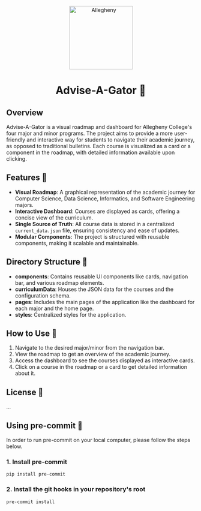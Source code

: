 <p align="center">
  <a href="https://www.cs.allegheny.edu">
    <img alt="Allegheny" src="https://upload.wikimedia.org/wikipedia/commons/thumb/3/3f/Seal_of_Allegheny_College.svg/1200px-Seal_of_Allegheny_College.svg.png" width="169" />
  </a>
</p>
<h1 align="center">
Advise-A-Gator 🐊
</h1>


## Overview

Advise-A-Gator is a visual roadmap and dashboard for Allegheny College's four major and minor programs. The project aims to provide a more user-friendly and interactive way for students to navigate their academic journey, as opposed to traditional bulletins. Each course is visualized as a card or a component in the roadmap, with detailed information available upon clicking.

## Features 🌟

- **Visual Roadmap**: A graphical representation of the academic journey for Computer Science, Data Science, Informatics, and Software Engineering majors.
- **Interactive Dashboard**: Courses are displayed as cards, offering a concise view of the curriculum.
- **Single Source of Truth**: All course data is stored in a centralized `current_data.json` file, ensuring consistency and ease of updates.
- **Modular Components**: The project is structured with reusable components, making it scalable and maintainable.

## Directory Structure 📂

- **components**: Contains reusable UI components like cards, navigation bar, and various roadmap elements.
- **curriculumData**: Houses the JSON data for the courses and the configuration schema.
- **pages**: Includes the main pages of the application like the dashboard for each major and the home page.
- **styles**: Centralized styles for the application.

## How to Use 🚀

1. Navigate to the desired major/minor from the navigation bar.
2. View the roadmap to get an overview of the academic journey.
3. Access the dashboard to see the courses displayed as interactive cards.
4. Click on a course in the roadmap or a card to get detailed information about it.

## License 📜

...

## Using pre-commit 🚀

In order to run pre-commit on your local computer, please follow the steps below.

### 1. Install pre-commit

```
pip install pre-commit
```

### 2. Install the git hooks in your repository's root

```
pre-commit install
```
